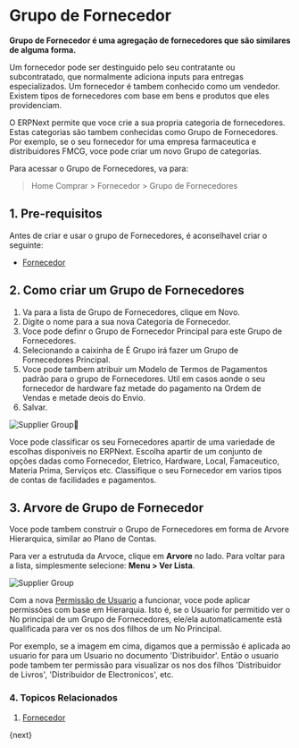 <!-- add-breadcrumbs -->
# Grupo de Fornecedor
**Grupo de Fornecedor é uma agregação de fornecedores que são similares de alguma forma.**

Um fornecedor pode ser destinguido pelo seu contratante ou subcontratado, que normalmente adiciona inputs para entregas especializados. Um fornecedor é tambem conhecido como um vendedor. Existem tipos de fornecedores com base em bens e produtos que eles providenciam.

O ERPNext permite que voce crie a sua propria categoria de fornecedores. Estas categorias são tambem conhecidas como Grupo de Fornecedores. Por exemplo, se o seu fornecedor for uma empresa farmaceutica e distribuidores FMCG, voce pode criar um novo Grupo de categorias.

Para acessar o Grupo de Fornecedores, va para:
> Home Comprar > Fornecedor > Grupo de Fornecedores

## 1. Pre-requisitos
Antes de criar e usar o grupo de Fornecedores, é aconselhavel criar o seguinte:

* [Fornecedor](/docs/user/manual/pt/compras/fornecedor)

## 2. Como criar um Grupo de Fornecedores
1. Va para a lista de Grupo de Fornecedores, clique em Novo.
1. Digite o nome para a sua nova Categoria de Fornecedor.
1. Voce pode definr o Grupo de Fornecedor Principal para este Grupo de Fornecedores.
1. Selecionando a caixinha de É Grupo irá fazer um Grupo de Fornecedores Principal.
1. Voce pode tambem atribuir um Modelo de Termos de Pagamentos padrão para o grupo de Fornecedores. Util em casos aonde o seu fornecedor de hardware faz metade do pagamento na Ordem de Vendas e metade deois do Envio.
1. Salvar.

<img class="screenshot" alt="Supplier Group" src="{{docs_base_url}}/assets/img/buying/supplier-group.png">

Voce pode classificar os seu Fornecedores apartir de uma variedade de escolhas disponiveis no ERPNext.
Escolha apartir de um conjunto de opções dadas como Fornecedor, Eletrico, Hardware, Local, Famaceutico, Materia Prima, Serviços etc. Classifique o seu Fornecedor em varios tipos de contas de facilidades e pagamentos.

## 3. Arvore de Grupo de Fornecedor

Voce pode tambem construir o Grupo de Fornecedores em forma de Arvore Hierarquica, similar ao Plano de Contas.

Para ver a estrutuda da Arvoce, clique em  **Arvore** no lado. Para voltar para a lista, simplesmente 
selecione: **Menu > Ver Lista**.

<img class="screenshot" alt="Supplier Group" src="{{docs_base_url}}/assets/img/buying/supplier-group-tree.png">

Com a nova [Permissão de Usuario](/docs/user/manual/pt/configuração/usuarios-e-permissões)
a funcionar, voce pode aplicar permissões com base em Hierarquia.
Isto é, se o Usuario for permitido ver o No principal de um Grupo de Fornecedores,
ele/ela automaticamente está qualificada para ver os nos dos filhos de um No Principal.

Por exemplo, se a imagem em cima, digamos que a permissão é aplicada ao usuario for para um Usuario no documento 
'Distribuidor'. Então o usuario pode tambem ter permissão para visualizar os 
nos dos filhos 'Distribuidor de Livros', 'Distribuidor de Electronicos', etc.

### 4. Topicos Relacionados
1. [Fornecedor](/docs/user/manual/pt/compras/fornecedor)

{next}

